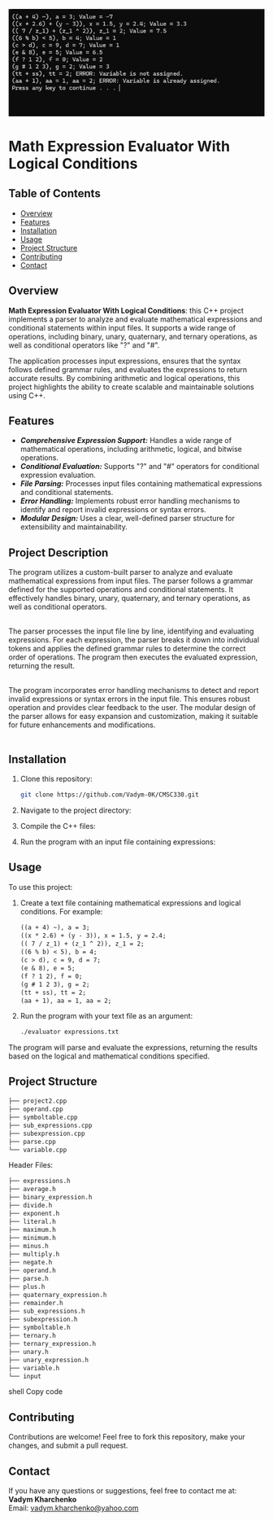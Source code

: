 <p align="center">
<img alt="image" src="project-2.png"/>
</p>

# Math Expression Evaluator With Logical Conditions

## Table of Contents
- [Overview](#overview)
- [Features](#features)
- [Installation](#installation)
- [Usage](#usage)
- [Project Structure](#project-structure)
- [Contributing](#contributing)
- [Contact](#contact)

## Overview
**Math Expression Evaluator With Logical Conditions**: this C++ project implements a parser to analyze and evaluate mathematical expressions and conditional statements within input files. It supports a wide range of operations, including binary, unary, quaternary, and ternary operations, as well as conditional operators like "?" and "#".

The application processes input expressions, ensures that the syntax follows defined grammar rules, and evaluates the expressions to return accurate results. By combining arithmetic and logical operations, this project highlights the ability to create scalable and maintainable solutions using C++.

## Features
- ***Comprehensive Expression Support:*** Handles a wide range of mathematical operations, including arithmetic, logical, and bitwise operations.
- ***Conditional Evaluation:*** Supports "?" and "#" operators for conditional expression evaluation.
- ***File Parsing:*** Processes input files containing mathematical expressions and conditional statements.
- ***Error Handling:*** Implements robust error handling mechanisms to identify and report invalid expressions or syntax errors.
- ***Modular Design:*** Uses a clear, well-defined parser structure for extensibility and maintainability.

## Project Description
The program utilizes a custom-built parser to analyze and evaluate mathematical expressions from input files. The parser follows a grammar defined for the supported operations and conditional statements. It effectively handles binary, unary, quaternary, and ternary operations, as well as conditional operators. <br><br>

The parser processes the input file line by line, identifying and evaluating expressions. For each expression, the parser breaks it down into individual tokens and applies the defined grammar rules to determine the correct order of operations. The program then executes the evaluated expression, returning the result.<br><br>

The program incorporates error handling mechanisms to detect and report invalid expressions or syntax errors in the input file. This ensures robust operation and provides clear feedback to the user. The modular design of the parser allows for easy expansion and customization, making it suitable for future enhancements and modifications.<br><br>

  
## Installation
1. Clone this repository:
    ```bash
    git clone https://github.com/Vadym-0K/CMSC330.git
    ```
2. Navigate to the project directory:

3. Compile the C++ files:

4. Run the program with an input file containing expressions:


## Usage
To use this project:
1. Create a text file containing mathematical expressions and logical conditions. For example:
    ```
    ((a + 4) ~), a = 3;
    ((x * 2.6) + (y - 3)), x = 1.5, y = 2.4;
    (( 7 / z_1) + (z_1 ^ 2)), z_1 = 2;
    ((6 % b) < 5), b = 4;
    (c > d), c = 9, d = 7;
    (e & 8), e = 5;
    (f ? 1 2), f = 0;
    (g # 1 2 3), g = 2;
    (tt + ss), tt = 2;
    (aa + 1), aa = 1, aa = 2;
    ```
2. Run the program with your text file as an argument:
    ```bash
    ./evaluator expressions.txt
    ```

The program will parse and evaluate the expressions, returning the results based on the logical and mathematical conditions specified.

## Project Structure
```
├── project2.cpp  
├── operand.cpp
├── symboltable.cpp
├── sub_expressions.cpp
├── subexpression.cpp
├── parse.cpp
└── variable.cpp
```
Header Files:
```
├── expressions.h
├── average.h
├── binary_expression.h
├── divide.h
├── exponent.h
├── literal.h
├── maximum.h
├── minimum.h
├── minus.h
├── multiply.h
├── negate.h
├── operand.h
├── parse.h
├── plus.h
├── quaternary_expression.h
├── remainder.h
├── sub_expressions.h
├── subexpression.h
├── symboltable.h
├── ternary.h
├── ternary_expression.h
├── unary.h
├── unary_expression.h
├── variable.h
└── input
```
shell
Copy code

## Contributing
Contributions are welcome! Feel free to fork this repository, make your changes, and submit a pull request.


## Contact
If you have any questions or suggestions, feel free to contact me at:  
**Vadym Kharchenko**  
Email: vadym.kharchenko@yahoo.com
